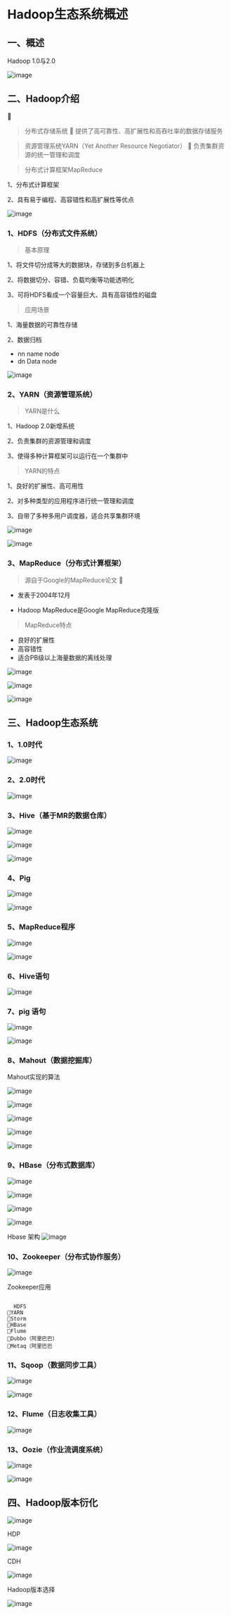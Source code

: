 # Hadoop生态系统概述


## 一、概述

Hadoop 1.0与2.0


![image](https://github.com/csy512889371/learnDoc/blob/master/image/2018/zz/90.png)


## 二、Hadoop介绍

> 分布式存储系统

提供了高可靠性、高扩展性和高吞吐率的数据存储服务

> 资源管理系统YARN（Yet Another Resource Negotiator）

负责集群资源的统一管理和调度

> 分布式计算框架MapReduce

1、分布式计算框架

2、具有易于编程、高容错性和高扩展性等优点

![image](https://github.com/csy512889371/learnDoc/blob/master/image/2018/zz/91.png)


### 1、HDFS（分布式文件系统）

> 基本原理

1、将文件切分成等大的数据块，存储到多台机器上

2、将数据切分、容错、负载均衡等功能透明化

3、可将HDFS看成一个容量巨大、具有高容错性的磁盘

> 应用场景

1、海量数据的可靠性存储

2、数据归档

* nn name node
* dn Data node

![image](https://github.com/csy512889371/learnDoc/blob/master/image/2018/zz/92.png)


### 2、YARN（资源管理系统）


> YARN是什么

1、Hadoop 2.0新增系统

2、负责集群的资源管理和调度

3、使得多种计算框架可以运行在一个集群中

> YARN的特点

1、良好的扩展性、高可用性

2、对多种类型的应用程序进行统一管理和调度

3、自带了多种多用户调度器，适合共享集群环境


![image](https://github.com/csy512889371/learnDoc/blob/master/image/2018/zz/93.png)

![image](https://github.com/csy512889371/learnDoc/blob/master/image/2018/zz/94.png)

### 3、MapReduce（分布式计算框架）


> 源自于Google的MapReduce论文
 
* 发表于2004年12月

* Hadoop MapReduce是Google MapReduce克隆版

> MapReduce特点

* 良好的扩展性
* 高容错性
* 适合PB级以上海量数据的离线处理

![image](https://github.com/csy512889371/learnDoc/blob/master/image/2018/zz/95.png)


![image](https://github.com/csy512889371/learnDoc/blob/master/image/2018/zz/96.png)


![image](https://github.com/csy512889371/learnDoc/blob/master/image/2018/zz/97.png)


## 三、Hadoop生态系统

### 1、1.0时代

![image](https://github.com/csy512889371/learnDoc/blob/master/image/2018/zz/98.png)

### 2、2.0时代

![image](https://github.com/csy512889371/learnDoc/blob/master/image/2018/zz/99.png)

### 3、Hive（基于MR的数据仓库）

![image](https://github.com/csy512889371/learnDoc/blob/master/image/2018/zz/100.png)

![image](https://github.com/csy512889371/learnDoc/blob/master/image/2018/zz/101.png)


![image](https://github.com/csy512889371/learnDoc/blob/master/image/2018/zz/102.png)


### 4、Pig

![image](https://github.com/csy512889371/learnDoc/blob/master/image/2018/zz/103.png)

![image](https://github.com/csy512889371/learnDoc/blob/master/image/2018/zz/104.png)


### 5、MapReduce程序


![image](https://github.com/csy512889371/learnDoc/blob/master/image/2018/zz/105.png)


![image](https://github.com/csy512889371/learnDoc/blob/master/image/2018/zz/106.png)


### 6、Hive语句

![image](https://github.com/csy512889371/learnDoc/blob/master/image/2018/zz/107.png)

### 7、pig 语句

![image](https://github.com/csy512889371/learnDoc/blob/master/image/2018/zz/108.png)


![image](https://github.com/csy512889371/learnDoc/blob/master/image/2018/zz/109.png)

### 8、Mahout（数据挖掘库）


Mahout实现的算法

![image](https://github.com/csy512889371/learnDoc/blob/master/image/2018/zz/111.png)

![image](https://github.com/csy512889371/learnDoc/blob/master/image/2018/zz/112.png)

![image](https://github.com/csy512889371/learnDoc/blob/master/image/2018/zz/113.png)


![image](https://github.com/csy512889371/learnDoc/blob/master/image/2018/zz/114.png)

![image](https://github.com/csy512889371/learnDoc/blob/master/image/2018/zz/115.png)

### 9、HBase（分布式数据库）



![image](https://github.com/csy512889371/learnDoc/blob/master/image/2018/zz/116.png)

![image](https://github.com/csy512889371/learnDoc/blob/master/image/2018/zz/117.png)

![image](https://github.com/csy512889371/learnDoc/blob/master/image/2018/zz/118.png)

![image](https://github.com/csy512889371/learnDoc/blob/master/image/2018/zz/118.png)

Hbase 架构
![image](https://github.com/csy512889371/learnDoc/blob/master/image/2018/zz/119.png)


### 10、Zookeeper（分布式协作服务）

![image](https://github.com/csy512889371/learnDoc/blob/master/image/2018/zz/120.png)

Zookeeper应用

```

  HDFS
YARN
Storm
HBase
Flume
Dubbo（阿里巴巴）
Metaq（阿里巴巴
```



### 11、Sqoop（数据同步工具）



![image](https://github.com/csy512889371/learnDoc/blob/master/image/2018/zz/121.png)

![image](https://github.com/csy512889371/learnDoc/blob/master/image/2018/zz/122.png)

### 12、Flume（日志收集工具）


![image](https://github.com/csy512889371/learnDoc/blob/master/image/2018/zz/123.png)

### 13、Oozie（作业流调度系统）

![image](https://github.com/csy512889371/learnDoc/blob/master/image/2018/zz/124.png)

![image](https://github.com/csy512889371/learnDoc/blob/master/image/2018/zz/125.png)


## 四、Hadoop版本衍化



![image](https://github.com/csy512889371/learnDoc/blob/master/image/2018/zz/126.png)

HDP

![image](https://github.com/csy512889371/learnDoc/blob/master/image/2018/zz/127.png)

CDH

![image](https://github.com/csy512889371/learnDoc/blob/master/image/2018/zz/128.png)

Hadoop版本选择

![image](https://github.com/csy512889371/learnDoc/blob/master/image/2018/zz/129.png)

